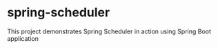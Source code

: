 # spring-scheduler
This project demonstrates Spring Scheduler in action using Spring Boot application

